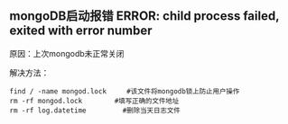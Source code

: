 ## mongoDB启动报错 ERROR: child process failed, exited with error number



原因：上次mongodb未正常关闭

解决方法：

```
find / -name mongod.lock     #该文件将mongodb锁上防止用户操作
rm -rf mongod.lock        #填写正确的文件地址
rm -rf log.datetime         #删除当天日志文件
```


